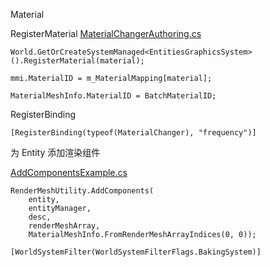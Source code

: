 
Material

RegisterMaterial
[MaterialChangerAuthoring.cs](https://github.com/Unity-Technologies/EntityComponentSystemSamples/blob/master/GraphicsSamples/URPSamples/Assets/SampleScenes/4.%20API%20Examples/MaterialMeshChange/SceneAssets/MaterialChangerAuthoring.cs)

```
World.GetOrCreateSystemManaged<EntitiesGraphicsSystem>().RegisterMaterial(material);

mmi.MaterialID = m_MaterialMapping[material];

MaterialMeshInfo.MaterialID = BatchMaterialID;
```


RegisterBinding
```
[RegisterBinding(typeof(MaterialChanger), "frequency")]
```

为 Entity 添加渲染组件

[AddComponentsExample.cs](https://github.com/Unity-Technologies/EntityComponentSystemSamples/blob/e90642374cb7cd1dbb4c33e2d2736e2645521590/GraphicsSamples/URPSamples/Assets/SampleScenes/4.%20API%20Examples/RenderMeshUtilityExample/SceneAssets/AddComponentsExample.cs#L11)

```
RenderMeshUtility.AddComponents(  
    entity,  
    entityManager,  
    desc,  
    renderMeshArray,  
    MaterialMeshInfo.FromRenderMeshArrayIndices(0, 0));
```

```
[WorldSystemFilter(WorldSystemFilterFlags.BakingSystem)]
```

